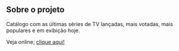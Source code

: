 ## Sobre o projeto

Catálogo com as últimas séries de TV lançadas, mais votadas, mais populares e em exibição hoje.

Veja online; [clique aqui!](http://top-series.vercel.app)